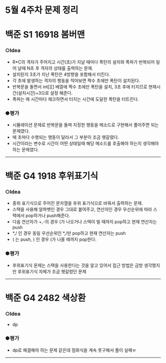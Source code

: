 # 5월 4주차 문제 정리

# 백준 S1 16918 봄버맨 

### ○Idea

- R*C의 격자가 주어지고 시간(초)가 지날 때마다 폭탄의 설치와 폭파가 반복되어 일어 날때 N초 후 격자의 상태를 출력하는 문제.
- 설치된지 3초가 지난 폭탄은 4방향을 포함해서 터진다. 
- 각 초에 발생하는 격자의 행동을 적어보면 짝수 초에만 폭탄이 설치된다.
- 반복문을 돌면서 int[][] 배열에 짝수 초에만 폭탄을 설치, 3초 후에 터지므로 현재시간(설치시간)+3으로 설정 해준다. 
- 폭파는 매 시간마다 체크하면서 터지는 시간에 도달한 폭탄을 터트린다.

### ●평가

- 시뮬레이션 문제로 반복문을 돌며 지정한 행동을 메소드로 구현해서 풀어주면 되는 문제였다.
- 매 초마다 수행되는 행동이 달라서 그 부분이 조금 헷갈렸다.
- 시간이라는 변수로 시간이 어떤 상태일때 해당 메소드를 호출해야 하는지 생각해야 하는 문제였다.

------

# 백준 G4 1918 후위표기식

### ○Idea

- 중위 표기식으로 주어진 문자열을 후위 표기식으로 바꿔서 출력하는 문제.
- 스택을 사용해 알파벳인 경우 그대로 붙여주고, 연산자인 경우 우선순위에 따라 스택에서 pop하거나 push해준다.
- 다음 연산자가 +,-의 경우 (가 나오거나 스택이 빌 때까지 pop하고 현재 연산자는 push
- *,/ 인 경우 동일 우선순위인  *,/만 pop하고 현재 연산자는 push 
- ( 는 push, ) 인 경우 (가 나올 때까지 pop한다.

### ●평가

- 후위표기식 문제는 스택을 사용한다는 것을 알고 있어서 접근 방법은 금방 생각했지만 후위표기식 자체가 조금 헷갈렸던 문제

------

# 백준 G4 2482 색상환

### ○Idea

- dp

### ●평가

- dp로 해결해야 하는 문제 같은데 점화식을 계속 못구해서 풀이 실패ㅠ

------